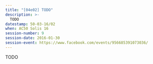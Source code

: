 ```yaml
---
title: "[04e02] TODO"
description: >-
  TODO
datestamp: 50-03-16/02
when: AC50 Solis 16
session-number: 9
session-date: 2016-01-30
session-event: https://www.facebook.com/events/956685391073036/
---
```

TODO
